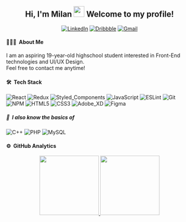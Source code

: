 <div>
  <h2 align="center"> 
    Hi, I'm Milan <img src="https://github.com/piyushP7pravin/piyushP7pravin/blob/master/Hi.gif" width="29px"> Welcome to my profile!
  </h2>
  <p align="center">
    <a href="https://www.linkedin.com/in/MilanKrupa" target="_blank"><img src="https://img.shields.io/badge/-LinkedIn-blue?style=flat&logo=Linkedin&logoColor=white" alt="LinkedIn"/></a>
    <a href="https://dribbble.com/Milan_Krupa" target="_blank"><img src="https://img.shields.io/badge/-Dribbble-e34582?style=flat&logo=Dribbble&logoColor=white" alt="Dribbble"/></a> 
    <a href="mailto:milan.krupa9521@gmail.com" target="_blank"><img src="https://img.shields.io/badge/-Gmail-c14438?style=flat&logo=Gmail&logoColor=white" alt="Gmail"/></a>
  </p>
</div>

#### 👨🏻‍💻 &nbsp;About Me
I am an aspiring 19-year-old highschool student interested in Front-End technologies and UI/UX Design.<br>
Feel free to contact me anytime!

#### 🛠 &nbsp;Tech Stack
  
![React](https://img.shields.io/badge/-React-10121C?style=flat&logo=react)
![Redux](https://img.shields.io/badge/-Redux-10121C?style=flat&logo=redux&logoColor=764abc&text=EAB443)
![Styled_Components](https://img.shields.io/badge/-Styled_Components-10121C?style=flat&logo=styled-components)
![JavaScript](https://img.shields.io/badge/-JavaScript-10121C?style=flat&logo=javascript)
![ESLint](https://img.shields.io/badge/-ESLint-10121C?style=flat&logo=eslint&logoColor=7c7cea)
![Git](https://img.shields.io/badge/-Git-10121C?style=flat&logo=git)
![NPM](https://img.shields.io/badge/-NPM-10121C?style=flat&logo=npm)
![HTML5](https://img.shields.io/badge/-HTML5-10121C?style=flat&logo=html5&logoColor=e96228)
![CSS3](https://img.shields.io/badge/-CSS3-10121C?style=flat&logo=css3&logoColor=28a4d8)
![Adobe_XD](https://img.shields.io/badge/-Adobe_XD-10121C?style=flat&logo=adobe-xd)
![Figma](https://img.shields.io/badge/-Figma-10121C?style=flat&logo=figma)

##### 🌱 &nbsp;I also know the basics of

![C++](https://img.shields.io/badge/-C%2B%2B-10121C?style=flat&logo=c%2B%2B&logoColor=6295cb)
![PHP](https://img.shields.io/badge/-PHP-10121C?style=flat&logo=php)
![MySQL](https://img.shields.io/badge/-MySQL-10121C?style=flat&logo=mysql&logoColor=white)

#### ⚙️ &nbsp;GitHub Analytics

<p align="center">
  <a href="https://github.com/MilanKrupa">
  <img height="160em"src="https://github-readme-stats.vercel.app/api/?username=MilanKrupa&count_private=true&show_icons=true&title_color=4A7BE2&icon_color=52B0DF&text_color=EAB443&bg_color=10121C&hide_border=true&custom_title=My%20Stats"/>
    <img height="160em" src="https://github-readme-stats-eight-theta.vercel.app/api/top-langs/?username=MilanKrupa&layout=compact&text_color=EAB443&bg_color=10121C&title_color=4A7BE2&hide_border=true&custom_title=Languages%20I%20Use" />
</a>
<p>
